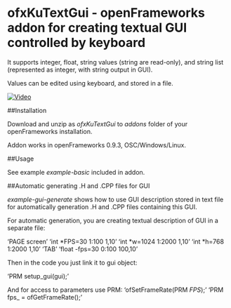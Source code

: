 # ofxKuTextGui - openFrameworks addon for creating textual GUI controlled by keyboard

It supports integer, float, string values (string are read-only), and string list (represented as integer, with string output in GUI). 

Values can be edited using keyboard, and stored in a file.

[![Video](http://img.youtube.com/vi/jVFbEZ22iPc/0.jpg)](http://www.youtube.com/watch?v=jVFbEZ22iPc)

##Installation

Download and unzip as *ofxKuTextGui* to *addons* folder of your openFrameworks installation.

Addon works in openFrameworks 0.9.3, OSC/Windows/Linux.

##Usage

See example *example-basic* included in addon.

##Automatic generating .H and .CPP files for GUI

*example-gui-generate* shows how to use GUI description stored in text file
 for automatically generation .H and .CPP files containing this GUI.

For automatic generation, you are creating textual description of GUI in a separate file:

‘PAGE screen’
‘int *FPS=30 1:100 1,10’
‘int *w=1024 1:2000 1,10’
‘int *h=768 1:2000 1,10’
‘TAB’
‘float -fps=30 0:100 100,10’

Then in the code you just link it to gui object:

‘PRM setup_gui(gui);’

And for access to parameters use PRM:
‘ofSetFrameRate(PRM _FPS_);’
‘PRM fps_ = ofGetFrameRate();’


